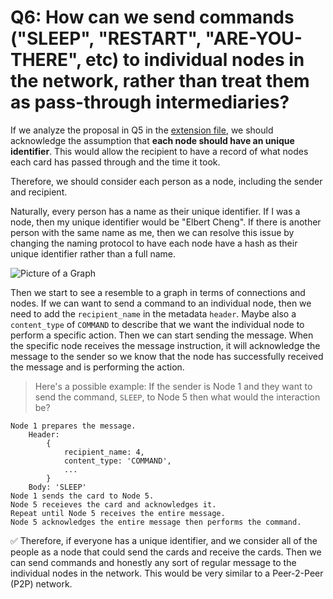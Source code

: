 # Q6: How can we send commands ("SLEEP", "RESTART", "ARE-YOU-THERE", etc) to individual nodes in the network, rather than treat them as pass-through intermediaries?

If we analyze the proposal in Q5 in the [extension file](extension.md), we should acknowledge the assumption that **each node should have an unique identifier**. This would allow the recipient to have a record of what nodes each card has passed through and the time it took.

Therefore, we should consider each person as a node, including the sender and recipient. 

Naturally, every person has a name as their unique identifier. If I was a node, then my unique identifier would be "Elbert Cheng". If there is another person with the same name as me, then we can resolve this issue by changing the naming protocol to have each node have a hash as their unique identifier rather than a full name.

![Picture of a Graph](http://web.cecs.pdx.edu/~sheard/course/Cs163/Graphics/graph1.png)

Then we start to see a resemble to a graph in terms of connections and nodes. If we can want to send a command to an individual node, then we need to add the `recipient_name` in the metadata `header`. Maybe also a `content_type` of `COMMAND` to describe that we want the individual node to perform a specific action. Then we can start sending the message. When the specific node receives the message instruction, it will acknowledge the message to the sender so we know that the node has successfully received the message and is performing the action.

> Here's a possible example: If the sender is Node 1 and they want to send the command, `SLEEP`, to Node 5 then what would the interaction be?

    Node 1 prepares the message.
        Header: 
            {
                recipient_name: 4,
                content_type: 'COMMAND',
                ...
            }
        Body: 'SLEEP'
    Node 1 sends the card to Node 5.
    Node 5 receieves the card and acknowledges it.
    Repeat until Node 5 receives the entire message.
    Node 5 acknowledges the entire message then performs the command.

:white_check_mark: Therefore, if everyone has a unique identifier, and we consider all of the people as a node that could send the cards and receive the cards. Then we can send commands and honestly any sort of regular message to the individual nodes in the network. This would be very similar to a Peer-2-Peer (P2P) network.

